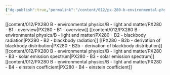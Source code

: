 ```yaml
---
{"dg-publish":true,"permalink":"/content/012/px-280-b-environmental-physics/b-light-and-matter/b-light-and-matter/","noteIcon":"1","created":"2025-01-09T11:05:05.683+00:00","updated":"2025-01-13T12:21:25.521+00:00"}
---
```


[[content/012/PX280 B - environmental physics/B - light and matter/PX280 - B1 - overview\|PX280 - B1 - overview]]
[[content/012/PX280 B - environmental physics/B - light and matter/PX280 - B2 - blackbody radiation\|PX280 - B2 - blackbody radiation]]
[[PX280 - B2b - derivation of blackbody distribution\|PX280 - B2b - derivation of blackbody distribution]]
[[content/012/PX280 B - environmental physics/B - light and matter/PX280 - B3 - solar emission spectrum\|PX280 - B3 - solar emission spectrum]]
[[content/012/PX280 B - environmental physics/B - light and matter/PX280 - B4 - einstein coefficient\|PX280 - B4 - einstein coefficient]]
